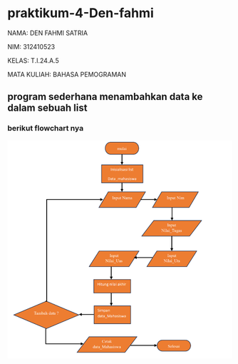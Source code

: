 # praktikum-4-Den-fahmi
NAMA: DEN FAHMI SATRIA <p>
NIM: 312410523 <p>
KELAS: T.I.24.A.5 <p>
MATA KULIAH: BAHASA PEMOGRAMAN <p>
## program sederhana menambahkan data ke dalam sebuah list 
### berikut flowchart nya
![gambar1](df1.PNG)
